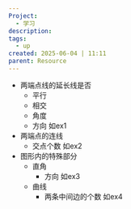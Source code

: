```yaml
---
Project:
  - 学习
description:
tags:
  - up
created: 2025-06-04 | 11:11
parent: Resource
---
```

- 两端点线的延长线是否
	- 平行
	- 相交
	- 角度
	- 方向 如ex1
- 两端点的连线
	- 交点个数 如ex2
- 图形内的特殊部分
	- 直角
		- 方向 如ex3
	- 曲线
		- 两条中间边的个数 如ex4 
